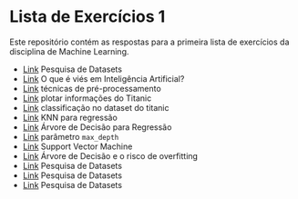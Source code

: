 # Lista de Exercícios 1

Este repositório contém as respostas para a primeira lista de exercícios da disciplina de Machine Learning.
- [Link](/Aula06/ex001.md) Pesquisa de Datasets
- [Link](/Aula06/ex002.md) O que é viés em Inteligência Artificial?
- [Link](/Aula06/ex003.md) técnicas de pré-processamento
- [Link](/Aula06/ex004.md) plotar informações do Titanic
- [Link](/Aula06/ex005.md) classificação no dataset do titanic
- [Link](/Aula06/ex006.md) KNN para regressão
- [Link](/Aula06/ex007.md) Árvore de Decisão para Regressão
- [Link](/Aula06/ex008.md) parâmetro `max_depth`
- [Link](/Aula06/ex009.md) Support Vector Machine
- [Link](/Aula06/ex010.md) Árvore de Decisão e o risco de overfitting
- [Link](/Aula06/ex011.md) Pesquisa de Datasets
- [Link](/Aula06/ex012.md) Pesquisa de Datasets
- [Link](/Aula06/ex013.md) Pesquisa de Datasets
